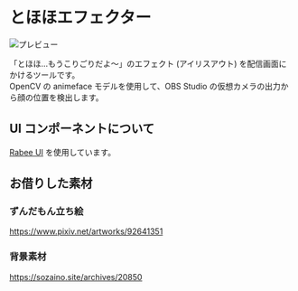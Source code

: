# とほほエフェクター

![プレビュー](https://github.com/user-attachments/assets/91b699d3-141e-4e1a-bb7c-45e973d3ea89)

「とほほ…もうこりごりだよ〜」のエフェクト (アイリスアウト) を配信画面にかけるツールです。<br />
OpenCV の animeface モデルを使用して、OBS Studio の仮想カメラの出力から顔の位置を検出します。

## UI コンポーネントについて

[Rabee UI](https://rabeeui.com/) を使用しています。

## お借りした素材

### ずんだもん立ち絵

https://www.pixiv.net/artworks/92641351

### 背景素材

https://sozaino.site/archives/20850
